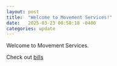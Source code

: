 ```yaml
---
layout: post
title:  "Welcome to Movement Services!"
date:   2025-03-23 00:58:18 -0400
categories: update
---
```

Welcome to Movement Services.

Check out [bills](https://ri.movementservices.org/bills)

[jekyll-docs]: https://jekyllrb.com/docs/home
[jekyll-gh]:   https://github.com/jekyll/jekyll
[jekyll-talk]: https://talk.jekyllrb.com/
